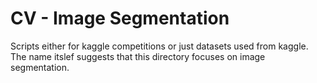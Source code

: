 # CV - Image Segmentation
Scripts either for kaggle competitions or just datasets used from kaggle.
The name itslef suggests that this directory focuses on image segmentation.
    